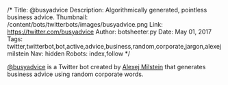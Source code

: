 /*
Title: @busyadvice
Description: Algorithmically generated, pointless business advice.
Thumbnail: /content/bots/twitterbots/images/busyadvice.png
Link: https://twitter.com/busyadvice
Author: botsheeter.py
Date: May 01, 2017
Tags: twitter,twitterbot,bot,active,advice,business,random,corporate,jargon,alexejmilstein
Nav: hidden
Robots: index,follow
*/

[@busyadvice](https://twitter.com/busyadvice) is a Twitter bot created by [Alexej Milstein](https://twitter.com/alexejmilstein) that generates business advice using random corporate words.
